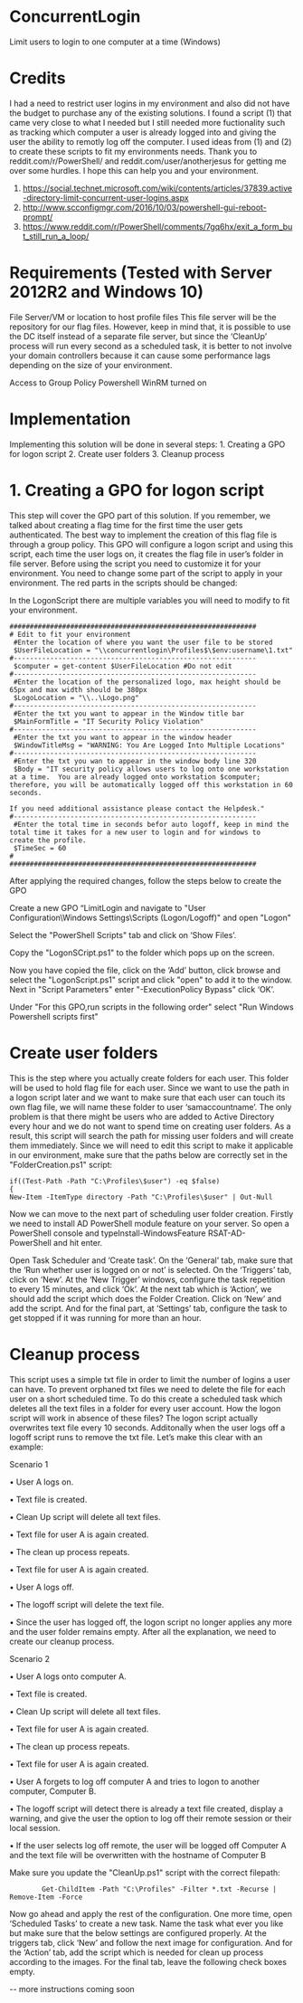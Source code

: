 # ConcurrentLogin
Limit users to login to one computer at a time (Windows)

# Credits
 I had a need to restrict user logins in my environment and also did not have the budget to purchase any of the existing solutions.  I found a script (1) that came very close to what I needed but I still needed more fuctionality such as tracking which computer a user is already logged into and giving the user the ability to remotly log off the computer.  I used ideas from (1) and (2) to create these scripts to fit my environments needs.  Thank you to reddit.com/r/PowerShell/ and reddit.com/user/anotherjesus for getting me over some hurdles. I hope this can help you and your environment.
 
  1. https://social.technet.microsoft.com/wiki/contents/articles/37839.active-directory-limit-concurrent-user-logins.aspx
  2. http://www.scconfigmgr.com/2016/10/03/powershell-gui-reboot-prompt/
  3. https://www.reddit.com/r/PowerShell/comments/7gq6hx/exit_a_form_but_still_run_a_loop/

# Requirements (Tested with Server 2012R2 and Windows 10)
File Server/VM or location to host profile files
This file server will be the repository for our flag files. However, keep in mind that, it is possible to use the DC itself instead of a separate file server, but since the ‘CleanUp’ process will run every second as a scheduled task, it is better to not involve your domain controllers because it can cause some performance lags depending on the size of your environment.

Access to Group Policy
Powershell WinRM turned on

# Implementation
Implementing this solution will be done in several steps:
	1. Creating a GPO for logon script
	2. Create user folders
  3. Cleanup process
  
# 1. Creating a GPO for logon script
This step will cover the GPO part of this solution. If you remember, we talked about creating a flag time for the first time the user gets authenticated. The best way to implement the creation of this flag file is through a group policy.
This GPO will configure a logon script and using this script, each time the user logs on, it creates the flag file in user’s folder in file server. Before using the script you need to customize it for your environment. You need to change some part of the script to apply in your environment. The red parts in the scripts should be changed:

In the LogonScript there are multiple variables you will need to modify to fit your environment. 

    #############################################################
    # Edit to fit your environment
     #Enter the location of where you want the user file to be stored
     $UserFileLocation = "\\concurrentlogin\Profiles$\$env:username\1.txt"
    #------------------------------------------------------------
     $computer = get-content $UserFileLocation #Do not edit
    #------------------------------------------------------------
     #Enter the location of the personalized logo, max height should be 65px and max width should be 380px
     $LogoLocation = "\\..\Logo.png"
    #------------------------------------------------------------
     #Enter the txt you want to appear in the Window title bar
     $MainFormTitle = "IT Security Policy Violation"
    #------------------------------------------------------------
     #Enter the txt you want to appear in the window header
     $WindowTitleMsg = "WARNING: You Are Logged Into Multiple Locations"
    #------------------------------------------------------------
     #Enter the txt you wan to appear in the window body line 320
     $Body = "IT security policy allows users to log onto one workstation at a time.  You are already logged onto workstation $computer; therefore, you will be automatically logged off this workstation in 60 seconds.  

    If you need additional assistance please contact the Helpdesk."
    #------------------------------------------------------------
     #Enter the total time in seconds befor auto logoff, keep in mind the total time it takes for a new user to login and for windows to     create the profile.
     $TimeSec = 60 
    #
    #############################################################


After applying the required changes, follow the steps below to create the GPO

Create a new GPO “LimitLogin and navigate to "User Configuration\Windows Settings\Scripts (Logon/Logoff)" and open "Logon"

Select the "PowerShell Scripts" tab and click on ‘Show Files’.

Copy the "LogonSCript.ps1" to the folder which pops up on the screen.

Now you have copied the file, click on the ‘Add’ button, click browse and select the "LogonScript.ps1" script and click "open" to add it to the window. Next in "Script Parameters" enter "-ExecutionPolicy Bypass" click ‘OK’.

Under "For this GPO,run scripts in the following order" select "Run Windows Powershell scripts first"


# Create user folders
This is the step where you actually create folders for each user. This folder will be used to hold flag file for each user. Since we want to use the path in a logon script later and we want to make sure that each user can touch its own flag file, we will name these folder to user ‘samaccountname’.
The only problem is that there might be users who are added to Active Directory every hour and we do not want to spend time on creating user folders. As a result, this script will search the path for missing user folders and will create them immediately.
Since we will need to edit this script to make it applicable in our environment, make sure that the paths below are correctly set in the "FolderCreation.ps1" script:

    if((Test-Path -Path "C:\Profiles\$user") -eq $false)
    {
    New-Item -ItemType directory -Path "C:\Profiles\$user" | Out-Null

Now we can move to the next part of scheduling user folder creation.
Firstly we need to install AD PowerShell module feature on your server. So open a PowerShell console and typeInstall-WindowsFeature RSAT-AD-PowerShell and hit enter.

Open Task Scheduler and ‘Create task’.
On the ‘General’ tab, make sure that the ‘Run whether user is logged on or not’ is selected.
On the ‘Triggers’ tab, click on ‘New’.
At the ‘New Trigger’ windows, configure the task repetition to every 15 minutes, and click ‘Ok’.
At the next tab which is ‘Action’, we should add the script which does the Folder Creation. Click on ‘New’ and add the script.
And for the final part, at ‘Settings’ tab, configure the task to get stopped if it was running for more than an hour.


# Cleanup process
This script uses a simple txt file in order to limit the number of logins a user can have. To prevent orphaned txt files we need to delete the file for each user on a short scheduled time. To do this create a scheduled task which deletes all the text files in a folder for every user account. How the logon script will work in absence of these files? The logon script actually overwrites text file every 10 seconds. Additonally when the user logs off a logoff script runs to remove the txt file.  Let’s make this clear with an example:

Scenario 1
  
  • User A logs on.
  
  • Text file is created.
  
  • Clean Up script will delete all text files.
  
  • Text file for user A is again created.
  
  • The clean up process repeats.
  
  • Text file for user A is again created.
  
  • User A logs off.
  
  • The logoff script will delete the text file.
  
  • Since the user has logged off, the logon script no longer applies any more and the user folder remains empty.
After all the explanation, we need to create our cleanup process. 

Scenario 2
  
  • User A logs onto computer A.
  
  • Text file is created.
  
  • Clean Up script will delete all text files.
  
  • Text file for user A is again created.
  
  • The clean up process repeats.
  
  • Text file for user A is again created.
  
  • User A forgets to log off computer A and tries to logon to another computer, Computer B.
  
  • The logoff script will detect there is already a text file created, display a warning, and give the user the option to log off their remote session or their local session.
  
  • If the user selects log off remote, the user will be logged off Computer A and the text file will be overwritten with the hostname of Computer B
	
Make sure you update the "CleanUp.ps1" script with the correct filepath:

            Get-ChildItem -Path "C:\Profiles" -Filter *.txt -Recurse | Remove-Item -Force 

Now go ahead and apply the rest of the configuration.
One more time, open ‘Scheduled Tasks’ to create a new task.
Name the task what ever you like but make sure that the below settings are configured properly.
At the triggers tab, click ‘New’ and follow the next image for configuration.
And for the ‘Action’ tab, add the script which is needed for clean up process according to the images.
For the final tab, leave the following check boxes empty.




-- more instructions coming soon
